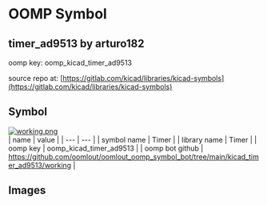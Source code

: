 # OOMP Symbol  
## timer_ad9513  by arturo182  
  
oomp key: oomp_kicad_timer_ad9513  
  
source repo at: [https://gitlab.com/kicad/libraries/kicad-symbols](https://gitlab.com/kicad/libraries/kicad-symbols)  
## Symbol  
  
[![working.png](working_600.png)](working.png)  
| name | value | 
| --- | --- | 
| symbol name | Timer | 
| library name | Timer | 
| oomp key | oomp_kicad_timer_ad9513 | 
| oomp bot github | https://github.com/oomlout/oomlout_oomp_symbol_bot/tree/main/kicad_timer_ad9513/working | 
## Images  
